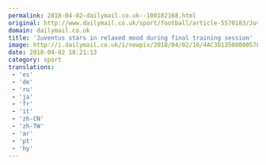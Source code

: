 ```yaml
---
permalink: 2018-04-02-dailymail.co.uk--100182168.html
original: http://www.dailymail.co.uk/sport/football/article-5570183/Juventus-stars-relaxed-mood-final-training-session.html?ITO=1490&ns_mchannel=rss&ns_campaign=1490
domain: dailymail.co.uk
title: 'Juventus stars in relaxed mood during final training session'
image: http://i.dailymail.co.uk/i/newpix/2018/04/02/16/4AC3D13500000578-0-image-a-54_1522682756669.jpg
date: 2018-04-02 18:21:13
category: sport
translations: 
 - 'es'
 - 'de'
 - 'ru'
 - 'ja'
 - 'fr'
 - 'it'
 - 'zh-CN'
 - 'zh-TW'
 - 'ar'
 - 'pt'
 - 'hy'
---
```


